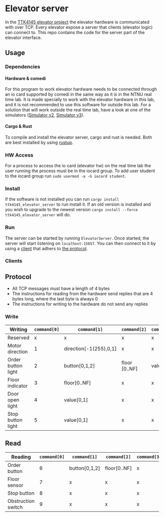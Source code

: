 # Elevator server
In the [TTK4145 elevator project](https://github.com/TTK4145/Project) the elevator hardware is communicated with over TCP. Every elevator expose a server that clients (elevator logic) can connect to. This repo contains the code for the server part of the elevator interface.

## Usage
### Dependencies
#### Hardware & comedi
For this program to work elevator hardware needs to be connected through an io card supported by comedi in the same way as it is in the NTNU real time lab. It is made specially to work with the elevator hardware in this lab, and it is not recommended to use this software for outside this lab. For a solution that will work outside the real time lab, have a look at one of the simulators ([Simulator v2](https://github.com/TTK4145/Simulator-v2), [Simulator v3](https://github.com/TTK4145/Simulator-v3)).

#### Cargo & Rust
To compile and install the elevator server, cargo and rust is needed. Both are best installed by using [rustup](https://www.rustup.rs/). 

### HW Access
For a process to access the io card (elevator hw) on the real time lab the user running the process must be in the iocard group. To add user student to the iocard group run `sudo usermod -a -G iocard student`.

### Install
If the software is not installed you can run `cargo install ttk4145_elevator_server` to run install it. If an old version is installed and you wish to upgrade to the newest version `cargo install --force ttk4145_elevator_server` will do.

### Run
The server can be started by running `ElevatorServer`. Once started, the server will start listening on `localhost:15657`. You can then connect to it by using a [client](https://github.com/TTK4145/elevator-server/new/master?readme=1#clients) that adhers to [the protocol](https://github.com/TTK4145/elevator-server#protocol).

### Clients

## Protocol
 - All TCP messages must have a length of 4 bytes
 - The instructions for reading from the hardware send replies that are 4 bytes long, where the last byte is always 0
 - The instructions for writing to the hardware do not send any replies
 
 ### Write
 
Writing               | `command[0]`         | `command[1]`            | `command[2]`         | `command[3]`
----------------------|----------------------|-------------------------|----------------------|--------------------
Reserved              | x                    | x                       | x                    | x
Motor direction       | 1                    | direction[-1(255),0,1]  | x                    | x
Order button light    | 2                    | button[0,1,2]           | floor<br>[0..NF]     | value[0,1]
Floor indicator       | 3                    | floor[0..NF]            | x                    | x
Door open light       | 4                    | value[0,1]              | x                    | x
Stop button light     | 5                    | value[0,1]              | x                    | x

## Read
Reading               | `command[0]` | `command[1]`  | `command[2]`  | `command[3]` | `response[0]` | `response[1]` | `response[2]` | `response[3]`
----------------------|--------------|---------------|---------------|--------------|---------------|---------------|---------------|---------------
Order button          | 6            | button[0,1,2] | floor[0..NF]  | x            | 6             | active[0,1]   | 0             | 0
Floor sensor          | 7            | x             | x             | x            | 7             | at floor[0,1] | floor[0..NF]  | 0                 
Stop button           | 8            | x             | x             | x            | 8             | active[0,1]   | 0             | 0
Obstruction switch    | 9            | x             | x             | x            | 9             | active[0,1]   | 0             | 0
